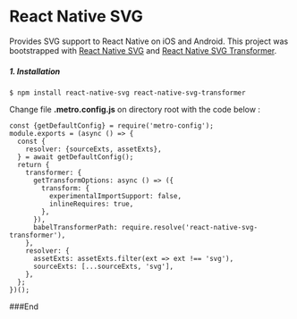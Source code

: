 # React Native SVG
Provides SVG support to React Native on iOS and Android. This project was bootstrapped with [React Native SVG](https://github.com/react-native-svg/react-native-svg) and [React Native SVG Transformer](https://github.com/kristerkari/react-native-svg-transformer#readme).

##### 1. Installation

    $ npm install react-native-svg react-native-svg-transformer


Change file **.metro.config.js** on directory root with the code below :

    const {getDefaultConfig} = require('metro-config');
	module.exports = (async () => {
	  const {
		resolver: {sourceExts, assetExts},
	  } = await getDefaultConfig();
	  return {
		transformer: {
		  getTransformOptions: async () => ({
			transform: {
			  experimentalImportSupport: false,
			  inlineRequires: true,
			},
		  }),
		  babelTransformerPath: require.resolve('react-native-svg-transformer'),
		},
		resolver: {
		  assetExts: assetExts.filter(ext => ext !== 'svg'),
		  sourceExts: [...sourceExts, 'svg'],
		},
	  };
	})();

###End